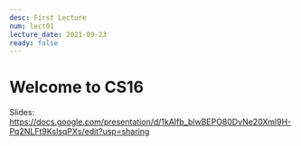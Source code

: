 ```yaml
---
desc: First Lecture
num: lect01
lecture_date: 2021-09-23
ready: false
---
```


# Welcome to CS16

Slides: <https://docs.google.com/presentation/d/1kAIfb_blwBEPO80DvNe20Xml9H-Pq2NLFt9KslsqPXs/edit?usp=sharing>


